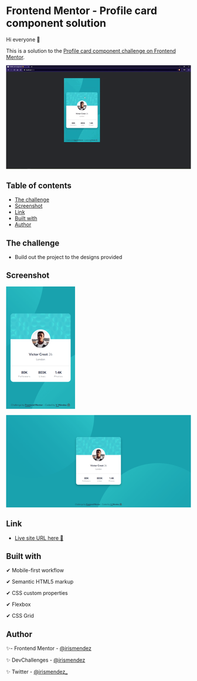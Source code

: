 # Frontend Mentor - Profile card component solution

Hi everyone 👋

This is a solution to the [Profile card component challenge on Frontend Mentor](https://www.frontendmentor.io/challenges/profile-card-component-cfArpWshJ).

![sample](./assets/video/sample.gif)

## Table of contents

  - [The challenge](#the-challenge)
  - [Screenshot](#screenshot)
  - [Link](#link)
  - [Built with](#built-with)
  - [Author](#author)


## **The challenge**

- Build out the project to the designs provided


## **Screenshot**

![Mobile](./assets/images/mobile.png)

![Desktop](./assets/images/desktop.png)

## **Link**

- [Live site URL here 👀](https://irismendez.github.io/profile-card-component/)

## **Built with**

✔ Mobile-first workflow

✔ Semantic HTML5 markup

✔ CSS custom properties

✔ Flexbox

✔ CSS Grid

## **Author**

✨- Frontend Mentor - [@irismendez](https://www.frontendmentor.io/profile/irismendez)

✨ DevChallenges - [@irismendez](https://devchallenges.io/portfolio/irismendez)

✨ Twitter - [@irismendez_](https://twitter.com/irismendez_)
